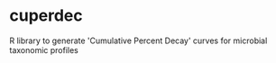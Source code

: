 # cuperdec
R library to generate 'Cumulative Percent Decay' curves for microbial taxonomic profiles
